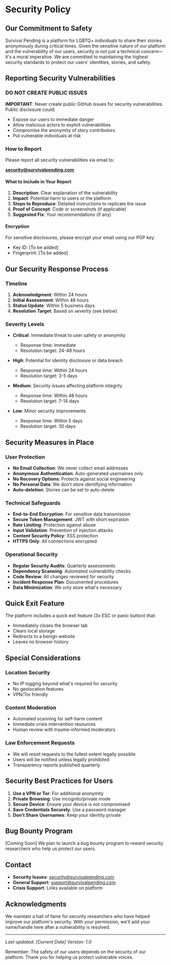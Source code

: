 # Security Policy

## Our Commitment to Safety

Survival Pending is a platform for LGBTQ+ individuals to share their stories anonymously during critical times. Given the sensitive nature of our platform and the vulnerability of our users, security is not just a technical concern—it's a moral imperative. We are committed to maintaining the highest security standards to protect our users' identities, stories, and safety.

## Reporting Security Vulnerabilities

### DO NOT CREATE PUBLIC ISSUES

**IMPORTANT**: Never create public GitHub issues for security vulnerabilities. Public disclosure could:
- Expose our users to immediate danger
- Allow malicious actors to exploit vulnerabilities
- Compromise the anonymity of story contributors
- Put vulnerable individuals at risk

### How to Report

Please report all security vulnerabilities via email to:

**security@survivalpending.com**

#### What to Include in Your Report

1. **Description**: Clear explanation of the vulnerability
2. **Impact**: Potential harm to users or the platform
3. **Steps to Reproduce**: Detailed instructions to replicate the issue
4. **Proof of Concept**: Code or screenshots (if applicable)
5. **Suggested Fix**: Your recommendations (if any)

#### Encryption

For sensitive disclosures, please encrypt your email using our PGP key:
- Key ID: [To be added]
- Fingerprint: [To be added]

## Our Security Response Process

### Timeline

1. **Acknowledgment**: Within 24 hours
2. **Initial Assessment**: Within 48 hours
3. **Status Update**: Within 5 business days
4. **Resolution Target**: Based on severity (see below)

### Severity Levels

- **Critical**: Immediate threat to user safety or anonymity
  - Response time: Immediate
  - Resolution target: 24-48 hours
  
- **High**: Potential for identity disclosure or data breach
  - Response time: Within 24 hours
  - Resolution target: 3-5 days
  
- **Medium**: Security issues affecting platform integrity
  - Response time: Within 48 hours
  - Resolution target: 7-14 days
  
- **Low**: Minor security improvements
  - Response time: Within 5 days
  - Resolution target: 30 days

## Security Measures in Place

### User Protection
- **No Email Collection**: We never collect email addresses
- **Anonymous Authentication**: Auto-generated usernames only
- **No Recovery Options**: Protects against social engineering
- **No Personal Data**: We don't store identifying information
- **Auto-deletion**: Stories can be set to auto-delete

### Technical Safeguards
- **End-to-End Encryption**: For sensitive data transmission
- **Secure Token Management**: JWT with short expiration
- **Rate Limiting**: Protection against abuse
- **Input Validation**: Prevention of injection attacks
- **Content Security Policy**: XSS protection
- **HTTPS Only**: All connections encrypted

### Operational Security
- **Regular Security Audits**: Quarterly assessments
- **Dependency Scanning**: Automated vulnerability checks
- **Code Review**: All changes reviewed for security
- **Incident Response Plan**: Documented procedures
- **Data Minimization**: We only store what's necessary

## Quick Exit Feature

The platform includes a quick exit feature (3x ESC or panic button) that:
- Immediately closes the browser tab
- Clears local storage
- Redirects to a benign website
- Leaves no browser history

## Special Considerations

### Location Security
- No IP logging beyond what's required for security
- No geolocation features
- VPN/Tor friendly

### Content Moderation
- Automated scanning for self-harm content
- Immediate crisis intervention resources
- Human review with trauma-informed moderators

### Law Enforcement Requests
- We will resist requests to the fullest extent legally possible
- Users will be notified unless legally prohibited
- Transparency reports published quarterly

## Security Best Practices for Users

1. **Use a VPN or Tor**: For additional anonymity
2. **Private Browsing**: Use incognito/private mode
3. **Secure Device**: Ensure your device is not compromised
4. **Save Credentials Securely**: Use a password manager
5. **Don't Share Usernames**: Keep your identity private

## Bug Bounty Program

[Coming Soon] We plan to launch a bug bounty program to reward security researchers who help us protect our users.

## Contact

- **Security Issues**: security@survivalpending.com
- **General Support**: support@survivalpending.com
- **Crisis Support**: Links available on platform

## Acknowledgments

We maintain a hall of fame for security researchers who have helped improve our platform's security. With your permission, we'll add your name/handle here after a vulnerability is resolved.

---

*Last updated: [Current Date]*
*Version: 1.0*

Remember: The safety of our users depends on the security of our platform. Thank you for helping us protect vulnerable voices.